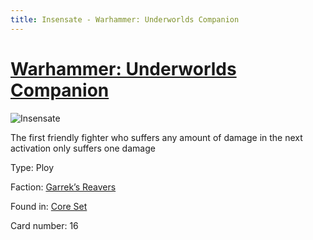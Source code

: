 ```yaml
---
title: Insensate - Warhammer: Underworlds Companion
---
```


# [Warhammer: Underworlds Companion](https://guidokessels.github.io/wh-underworlds)

  

![Insensate](https://warhammerunderworlds.com/wp-content/uploads/sites/6/2017/12/016_ENG-Insensate.png)

The first friendly fighter who suffers any amount of damage in the next activation only suffers one damage

Type: Ploy

Faction: [Garrek’s Reavers](https://guidokessels.github.io/wh-underworlds/factions/garreks-reavers)

Found in: [Core Set](https://guidokessels.github.io/wh-underworlds/locations/core-set)

Card number: 16
